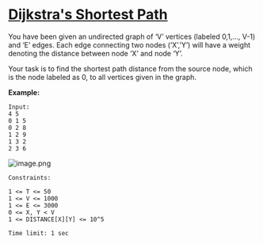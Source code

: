 # [Dijkstra's Shortest Path](https://practice.geeksforgeeks.org/problems/implementing-dijkstra-set-1-adjacency-matrix/1)

You have been given an undirected graph of ‘V’ vertices (labeled 0,1,..., V-1) and ‘E’ edges. Each edge connecting two nodes (‘X’,’Y’) will have a weight denoting the distance between node ‘X’ and node ‘Y’.

Your task is to find the shortest path distance from the source node, which is the node labeled as 0, to all vertices given in the graph.

**Example:**

```
Input:
4 5
0 1 5
0 2 8
1 2 9
1 3 2
2 3 6
```

![image.png](https://files.codingninjas.in/untitled-diagram-17-6325.jpg)

```
Constraints:

1 <= T <= 50
1 <= V <= 1000
1 <= E <= 3000
0 <= X, Y < V
1 <= DISTANCE[X][Y] <= 10^5

Time limit: 1 sec
```